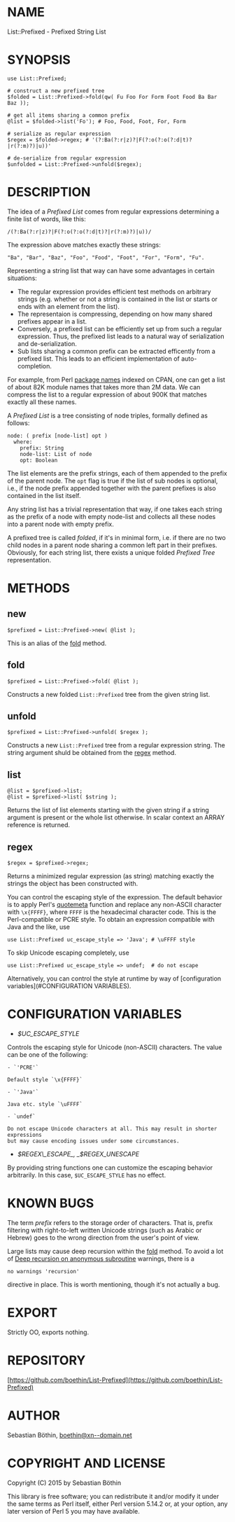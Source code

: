 # NAME

List::Prefixed - Prefixed String List

# SYNOPSIS

    use List::Prefixed;

    # construct a new prefixed tree
    $folded = List::Prefixed->fold(qw( Fu Foo For Form Foot Food Ba Bar Baz ));

    # get all items sharing a common prefix
    @list = $folded->list('Fo'); # Foo, Food, Foot, For, Form

    # serialize as regular expression
    $regex = $folded->regex; # '(?:Ba(?:r|z)?|F(?:o(?:o(?:d|t)?|r(?:m)?)|u))'

    # de-serialize from regular expression
    $unfolded = List::Prefixed->unfold($regex);

# DESCRIPTION

The idea of a _Prefixed List_ comes from regular expressions determining a finite
list of words, like this:

    /(?:Ba(?:r|z)?|F(?:o(?:o(?:d|t)?|r(?:m)?)|u))/
    

The expression above matches exactly these strings:

    "Ba", "Bar", "Baz", "Foo", "Food", "Foot", "For", "Form", "Fu".

Representing a string list that way can have some advantages in certain situations:

- The regular expression provides efficient test methods on arbitrary strings
(e.g. whether or not a string is contained in the list or starts or ends with an element
from the list).
- The representaion is compressing, depending on how many shared prefixes appear in a list.
- Conversely, a prefixed list can be efficiently set up from such a regular expression.
Thus, the prefixed list leads to a natural way of serialization and de-serialization.
- Sub lists sharing a common prefix can be extracted efficently from a prefixed list. 
This leads to an efficient implementation of auto-completion.

For example, from Perl [package names](https://cpan.metacpan.org/modules/02packages.details.txt)
indexed on CPAN, one can get a list of about 82K module names that takes more than 2M data.
We can compress the list to a regular expression of about 900K that matches exactly all these names.

A _Prefixed List_ is a tree consisting of node triples, formally defined as follows:

    node: ( prefix [node-list] opt )
      where:
        prefix: String
        node-list: List of node
        opt: Boolean

The list elements are the prefix strings, each of them appended to the prefix of the parent node. 
The `opt` flag is true if the list of sub nodes is optional, i.e., if the node prefix appended 
together with the parent prefixes is also contained in the list itself.
      

Any string list has a trivial representation that way, if one takes each string as the prefix
of a node with empty node-list and collects all these nodes into a parent node with empty prefix.

A prefixed tree is called _folded_, if it's in minimal form, i.e. if there are no two
child nodes in a parent node sharing a common left part in their prefixes. Obviously, for 
each string list, there exists a unique folded _Prefixed Tree_ representation.
      

# METHODS

## new

    $prefixed = List::Prefixed->new( @list );

This is an alias of the [fold](#fold) method.

## fold

    $prefixed = List::Prefixed->fold( @list );

Constructs a new folded `List::Prefixed` tree from the given string list.

## unfold

    $prefixed = List::Prefixed->unfold( $regex );

Constructs a new `List::Prefixed` tree from a regular expression string.
The string argument shuld be obtained from the [regex](#regex) method.

## list

    @list = $prefixed->list;
    @list = $prefixed->list( $string );

Returns the list of list elements starting with the given string if a string argument
is present or the whole list otherwise. In scalar context an ARRAY reference is
returned.

## regex

    $regex = $prefixed->regex;

Returns a minimized regular expression (as string) matching exactly the strings
the object has been constructed with.

You can control the escaping style of the expression. The default behavior is
to apply Perl's [quotemeta](http://perldoc.perl.org/functions/quotemeta.html) function
and replace any non-ASCII character with `\x{FFFF}`, where `FFFF` is the hexadecimal
character code. This is the Perl-compatible or PCRE style. To obtain an expression
compatible with Java and the like, use

    use List::Prefixed uc_escape_style => 'Java'; # \uFFFF style

To skip Unicode escaping completely, use

    use List::Prefixed uc_escape_style => undef;  # do not escape

Alternatively, you can control the style at runtime by way of
[configuration variables](#CONFIGURATION VARIABLES).

# CONFIGURATION VARIABLES

- _$UC\_ESCAPE\_STYLE_

Controls the escaping style for Unicode (non-ASCII) characters.
The value can be one of the following:

    - `'PCRE'`

    Default style `\x{FFFF}`

    - `'Java'`

    Java etc. style `\uFFFF`

    - `undef`

    Do not escape Unicode characters at all. This may result in shorter expressions
    but may cause encoding issues under some circumstances.

- _$REGEX\_ESCAPE_, _$REGEX\_UNESCAPE_

By providing string functions one can customize the escaping behavior arbitrarily.
In this case, `$UC_ESCAPE_STYLE` has no effect.

# KNOWN BUGS

The term _prefix_ refers to the storage order of characters. That is, prefix
filtering with right-to-left written Unicode strings (such as Arabic or Hebrew)
goes to the wrong direction from the user's point of view.

Large lists may cause deep recursion within the [fold](#fold) method. To avoid a lot of [Deep recursion on anonymous subroutine](http://perldoc.perl.org/perldiag.html) warnings, there is a

    no warnings 'recursion'

directive in place. This is worth mentioning, though it's not actually a bug.

# EXPORT

Strictly OO, exports nothing.

# REPOSITORY

[https://github.com/boethin/List-Prefixed](https://github.com/boethin/List-Prefixed)

# AUTHOR

Sebastian Böthin, <boethin@xn--domain.net>

# COPYRIGHT AND LICENSE

Copyright (C) 2015 by Sebastian Böthin

This library is free software; you can redistribute it and/or modify
it under the same terms as Perl itself, either Perl version 5.14.2 or,
at your option, any later version of Perl 5 you may have available.
